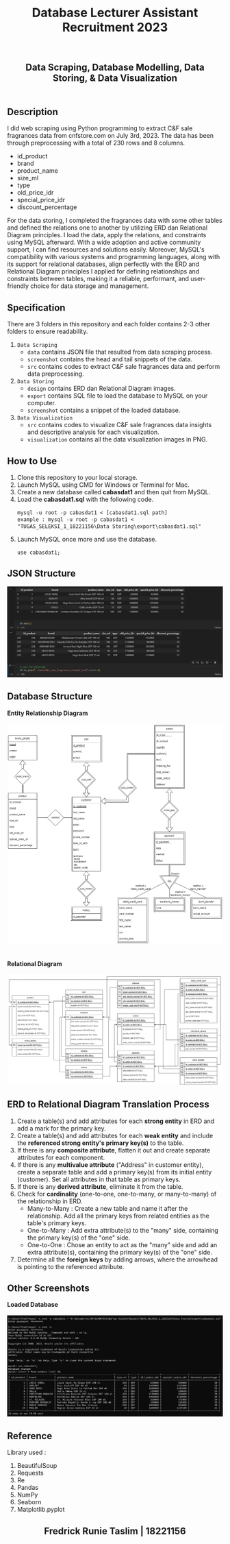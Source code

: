 <h1 align="center">
  <br>
  Database Lecturer Assistant Recruitment 2023
  <br>
  <br>
</h1>

<h2 align="center">
  Data Scraping, Database Modelling, Data Storing, & Data Visualization
  <br>
  <br>
</h2>

## Description
I did web scraping using Python programming to extract C&F sale fragrances data from cnfstore.com on July 3rd, 2023. The data has been through preprocessing with a total of 230 rows and 8 columns.
- id_product
- brand
- product_name
- size_ml
- type
- old_price_idr
- special_price_idr
- discount_percentage

For the data storing, I completed the fragrances data with some other tables and defined the relations one to another by utilizing ERD dan Relational Diagram principles. I load the data, apply the relations, and constraints using MySQL afterward. With a wide adoption and active community support, I can find resources and solutions easily. Moreover, MySQL's compatibility with various systems and programming languages, along with its support for relational databases, align perfectly with the ERD and Relational Diagram principles I applied for defining relationships and constraints between tables, making it a reliable, performant, and user-friendly choice for data storage and management.

## Specification
There are 3 folders in this repository and each folder contains 2-3 other folders to ensure readability.
1. `Data Scraping`
    - `data` contains JSON file that resulted from data scraping process.
    - `screenshot` contains the head and tail snippets of the data.
    - `src` contains codes to extract C&F sale fragrances data and perform data preprocessing.
3. `Data Storing`
    - `design` contains ERD dan Relational Diagram images.
    - `export` contains SQL file to load the database to MySQL on your computer.
    - `screenshot` contains a snippet of the loaded database.
5. `Data Visualization`
    - `src` contains codes to visualize C&F sale fragrances data insights and descriptive analysis for each visualization.
    - `visualization` contains all the data visualization images in PNG.

## How to Use
1. Clone this repository to your local storage.
2. Launch MySQL using CMD for Windows or  Terminal for Mac.
3. Create a new database called **cabasdat1** and then quit from MySQL.
4. Load the **cabasdat1.sql** with the following code.
   ```
   mysql -u root -p cabasdat1 < [cabasdat1.sql path]
   example : mysql -u root -p cabasdat1 < "TUGAS_SELEKSI_1_18221156\Data Storing\export\cabasdat1.sql"
   ```
6. Launch MySQL once more and use the database.
   ```
   use cabasdat1;
   ```

## JSON Structure
![JSON Structure](https://github.com/fredrick03/TUGAS_SELEKSI_1_18221156/blob/main/Data%20Scraping/screenshot/data_head_tail.png)

## Database Structure
**Entity Relationship Diagram**
<br>
<br>
![ERD](https://github.com/fredrick03/TUGAS_SELEKSI_1_18221156/blob/main/Data%20Storing/design/ERD.png)
<br>
<br>
<br>
**Relational Diagram**
<br>
<br>
![Relational Diagram](https://github.com/fredrick03/TUGAS_SELEKSI_1_18221156/blob/main/Data%20Storing/design/RelationalDiagram.png)

## ERD to Relational Diagram Translation Process
1. Create a table(s) and add attributes for each **strong entity** in ERD and add a mark for the primary key.
2. Create a table(s) and add attributes for each **weak entity** and include the **referenced strong entity's primary key(s)** to the table.
3. If there is any **composite attribute**, flatten it out and create separate attributes for each component.
4. If there is any **multivalue attribute** ("Address" in customer entity), create a separate table and add a primary key(s) from its initial entity (customer). Set all attributes in that table as primary keys.
5. If there is any **derived attribute**, eliminate it from the table.
6. Check for **cardinality** (one-to-one, one-to-many, or many-to-many) of the relationship in ERD.
   - Many-to-Many : Create a new table and name it after the relationship. Add all the primary keys from related entities as the table's primary keys.
   - One-to-Many  : Add extra attribute(s) to the "many" side, containing the primary key(s) of the "one" side.
   - One-to-One   : Chose an entity to act as the "many" side and add an extra attribute(s), containing the primary key(s) of the "one" side.
7. Determine all the **foreign keys** by adding arrows, where the arrowhead is pointing to the referenced attribute.

## Other Screenshots
**Loaded Database**
<br>
<br>
![Loaded Database](https://github.com/fredrick03/TUGAS_SELEKSI_1_18221156/blob/main/Data%20Storing/screenshot/cabasdat1_database.png)

## Reference
Library used :
1. BeautifulSoup
2. Requests
3. Re
4. Pandas
5. NumPy
6. Seaborn
7. Matplotlib.pyplot

##
<h2 align="center">
  Fredrick Runie Taslim | 18221156
  <br>
  <br>
</h2>
